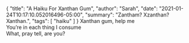 {
    "title": "A Haiku For Xanthan Gum",
    "author": "Sarah",
    "date": "2021-01-24T10:17:10.052016496-05:00",
    "summary": "Zantham? Xzanthan? Xanthan.",
    "tags": [
        "haiku"
    ]
}
Xanthan gum, help me\
You’re in each thing I consume\
What, pray tell, are you?
